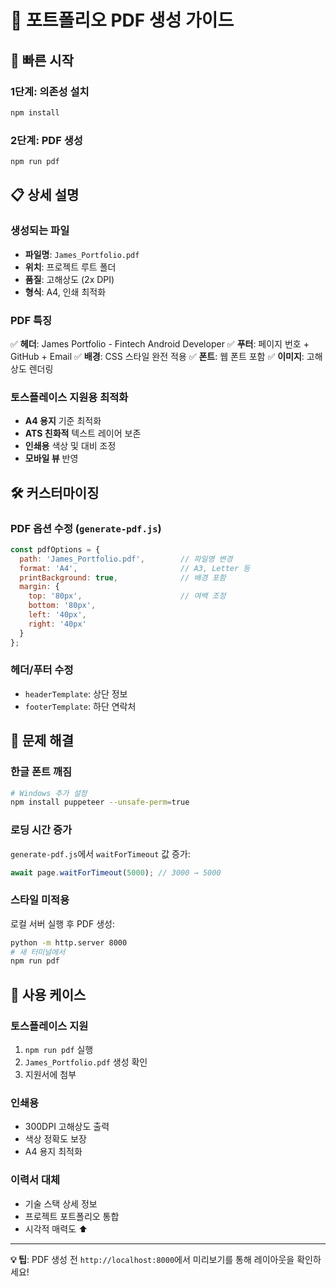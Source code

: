 # 📄 포트폴리오 PDF 생성 가이드

## 🚀 빠른 시작

### 1단계: 의존성 설치
```bash
npm install
```

### 2단계: PDF 생성
```bash
npm run pdf
```

## 📋 상세 설명

### 생성되는 파일
- **파일명**: `James_Portfolio.pdf`
- **위치**: 프로젝트 루트 폴더
- **품질**: 고해상도 (2x DPI)
- **형식**: A4, 인쇄 최적화

### PDF 특징
✅ **헤더**: James Portfolio - Fintech Android Developer
✅ **푸터**: 페이지 번호 + GitHub + Email
✅ **배경**: CSS 스타일 완전 적용
✅ **폰트**: 웹 폰트 포함
✅ **이미지**: 고해상도 렌더링

### 토스플레이스 지원용 최적화
- **A4 용지** 기준 최적화
- **ATS 친화적** 텍스트 레이어 보존
- **인쇄용** 색상 및 대비 조정
- **모바일 뷰** 반영

## 🛠 커스터마이징

### PDF 옵션 수정 (`generate-pdf.js`)
```javascript
const pdfOptions = {
  path: 'James_Portfolio.pdf',        // 파일명 변경
  format: 'A4',                       // A3, Letter 등
  printBackground: true,              // 배경 포함
  margin: {
    top: '80px',                      // 여백 조정
    bottom: '80px',
    left: '40px',
    right: '40px'
  }
};
```

### 헤더/푸터 수정
- `headerTemplate`: 상단 정보
- `footerTemplate`: 하단 연락처

## 🔧 문제 해결

### 한글 폰트 깨짐
```bash
# Windows 추가 설정
npm install puppeteer --unsafe-perm=true
```

### 로딩 시간 증가
`generate-pdf.js`에서 `waitForTimeout` 값 증가:
```javascript
await page.waitForTimeout(5000); // 3000 → 5000
```

### 스타일 미적용
로컬 서버 실행 후 PDF 생성:
```bash
python -m http.server 8000
# 새 터미널에서
npm run pdf
```

## 📧 사용 케이스

### 토스플레이스 지원
1. `npm run pdf` 실행
2. `James_Portfolio.pdf` 생성 확인
3. 지원서에 첨부

### 인쇄용
- 300DPI 고해상도 출력
- 색상 정확도 보장
- A4 용지 최적화

### 이력서 대체
- 기술 스택 상세 정보
- 프로젝트 포트폴리오 통합
- 시각적 매력도 ⬆️

---

**💡 팁**: PDF 생성 전 `http://localhost:8000`에서 미리보기를 통해 레이아웃을 확인하세요!